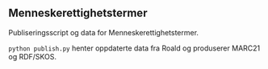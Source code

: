 ## Menneskerettighetstermer

Publiseringsscript og data for Menneskerettighetstermer.

`python publish.py` henter oppdaterte data fra Roald og produserer MARC21 og RDF/SKOS.
